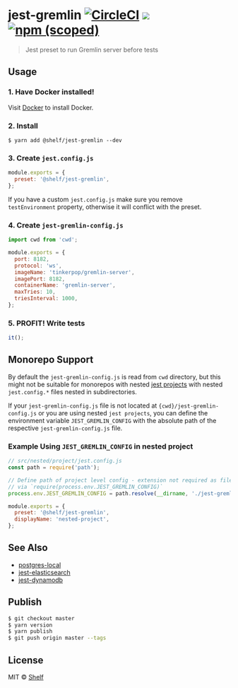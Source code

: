 # jest-gremlin [![CircleCI](https://circleci.com/gh/shelfio/jest-gremlin/tree/master.svg?style=svg)](https://circleci.com/gh/shelfio/jest-gremlin/tree/master) ![](https://img.shields.io/badge/code_style-prettier-ff69b4.svg) [![npm (scoped)](https://img.shields.io/npm/v/@shelf/jest-gremlin.svg)](https://www.npmjs.com/package/@shelf/jest-gremlin)

> Jest preset to run Gremlin server before tests

## Usage

### 1. Have Docker installed!
Visit [Docker](https://docs.docker.com/get-docker/) to install Docker.

### 2. Install

```
$ yarn add @shelf/jest-gremlin --dev
```

### 3. Create `jest.config.js`

```js
module.exports = {
  preset: '@shelf/jest-gremlin',
};
```

If you have a custom `jest.config.js` make sure you remove `testEnvironment` property, otherwise it will conflict with the preset.

### 4. Create `jest-gremlin-config.js`

```js
import cwd from 'cwd';

module.exports = {
  port: 8182,
  protocol: 'ws',
  imageName: 'tinkerpop/gremlin-server',
  imagePort: 8182,
  containerName: 'gremlin-server',
  maxTries: 10,
  triesInterval: 1000,
};
```

### 5. PROFIT! Write tests

```js
it();
```

## Monorepo Support

By default the `jest-gremlin-config.js` is read from `cwd` directory, but this might not be
suitable for monorepos with nested [jest projects](https://jestjs.io/docs/configuration#projects-arraystring--projectconfig)
with nested `jest.config.*` files nested in subdirectories.

If your `jest-gremlin-config.js` file is not located at `{cwd}/jest-gremlin-config.js` or you
are using nested `jest projects`, you can define the environment variable `JEST_GREMLIN_CONFIG`
with the absolute path of the respective `jest-gremlin-config.js` file.

### Example Using `JEST_GREMLIN_CONFIG` in nested project

```js
// src/nested/project/jest.config.js
const path = require('path');

// Define path of project level config - extension not required as file will be imported
// via `require(process.env.JEST_GREMLIN_CONFIG)`
process.env.JEST_GREMLIN_CONFIG = path.resolve(__dirname, './jest-gremlin-config');

module.exports = {
  preset: '@shelf/jest-gremlin',
  displayName: 'nested-project',
};
```

## See Also

- [postgres-local](https://github.com/shelfio/postgres-local)
- [jest-elasticsearch](https://github.com/shelfio/jest-elasticsearch)
- [jest-dynamodb](https://github.com/shelfio/jest-dynamodb)

## Publish

```sh
$ git checkout master
$ yarn version
$ yarn publish
$ git push origin master --tags
```

## License

MIT © [Shelf](https://shelf.io)
